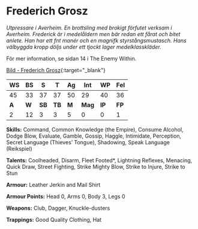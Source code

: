 # Frederich Grosz
_Utpressare i Averheim. En brottsling med brokigt
förfutet verksam i Averheim. Frederick är i
medelåldern men bär redan ett fårat och bitet anlete.
Han har ett fnt manér och en magnifk
styrstångsmustasch. Hans välbyggda kropp döljs under
ett tjockt lager medelklasskläder._

För mer information, se sidan 14 i The Enemy Within.

[Bild - Frederich Grosz](https://drive.google.com/file/d/0B1mLHM9FvbskMXlPU1V1TU1FQXM/view?usp=sharing){:target="_blank"}

|**WS**|**BS**|**S**|**T**|**Ag**|**Int**|**WP**|**Fel**|
|--|--|-|-|--|---|--|---|
|45|33|37|37|50|29|40|36|
|**A**|**W**|**SB**|**TB**|**M**|**Mag**|**IP**|**FP**|
|2|12|3|3|5|0|0|1|

**Skills:** Command, Common Knowledge (the Empire), Consume
Alcohol, Dodge Blow, Evaluate, Gamble, Gossip, Haggle, Intimidate,
Perception, Secret Language (Thieves’ Tongue), Shadowing, Speak
Language (Reikspiel) 

**Talents:** Coolheaded, Disarm, Fleet Footed*, Lightning Reflexes,
Menacing, Quick Draw, Street Fighting, Strike Mighty Blow, Strike to
Injure, Strike to Stun

**Armour:** Leather Jerkin and Mail Shirt

**Armour Points:** Head 0, Arms 0, Body 3, Legs 0

**Weapons:** Club, Dagger, Knuckle-dusters

**Trappings:** Good Quality Clothing, Hat